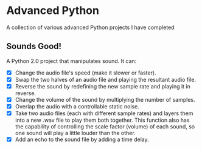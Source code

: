 # Advanced Python
A collection of various advanced Python projects I have completed

## Sounds Good!
A Python 2.0 project that manipulates sound. It can:

- [x] Change the audio file's speed (make it slower or faster).
- [x] Swap the two halves of an audio file and playing the resultant audio file.
- [x] Reverse the sound by redefining the new sample rate and playing it in reverse.
- [x] Change the volume of the sound by multiplying the number of samples.
- [x] Overlap the audio with a controllable static noise.
- [x] Take two audio files (each with different sample rates) and layers them into a new .wav file to play them both together. This function also has the capability of controlling the scale factor (volume) of each sound, so one sound will play a little louder than the other.
- [x] Add an echo to the sound file by adding a time delay.
